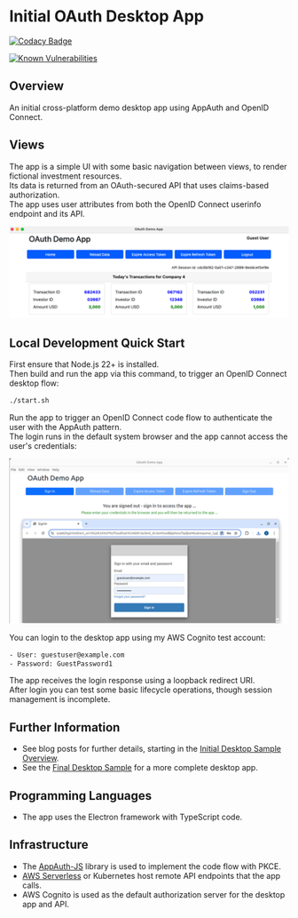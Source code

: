 # Initial OAuth Desktop App

[![Codacy Badge](https://api.codacy.com/project/badge/Grade/afd1a18c78db40ef9e53c26d4ada748c)](https://app.codacy.com/gh/gary-archer/oauth.desktopsample1?utm_source=github.com&utm_medium=referral&utm_content=gary-archer/oauth.desktopsample1&utm_campaign=Badge_Grade)

[![Known Vulnerabilities](https://snyk.io/test/github/gary-archer/oauth.desktopsample1/badge.svg?targetFile=package.json)](https://snyk.io/test/github/gary-archer/oauth.desktopsample1?targetFile=package.json)

## Overview

An initial cross-platform demo desktop app using AppAuth and OpenID Connect.

## Views

The app is a simple UI with some basic navigation between views, to render fictional investment resources.\
Its data is returned from an OAuth-secured API that uses claims-based authorization.\
The app uses user attributes from both the OpenID Connect userinfo endpoint and its API.

![Desktop App Views](./images/views.png)

## Local Development Quick Start

First ensure that Node.js 22+ is installed.\
Then build and run the app via this command, to trigger an OpenID Connect desktop flow:

```bash
./start.sh
```

Run the app to trigger an OpenID Connect code flow to authenticate the user with the AppAuth pattern.\
The login runs in the default system browser and the app cannot access the user's credentials:

![Desktop App Login](./images/login.png)

You can login to the desktop app using my AWS Cognito test account:

```text
- User: guestuser@example.com
- Password: GuestPassword1
```

The app receives the login response using a loopback redirect URI.\
After login you can test some basic lifecycle operations, though session management is incomplete.

## Further Information

- See blog posts for further details, starting in the [Initial Desktop Sample Overview](https://github.com/gary-archer/oauth.blog/tree/master/public/posts/desktop-apps-overview.mdx).
- See the [Final Desktop Sample](https://github.com/gary-archer/oauth.desktopsample.final) for a more complete desktop app.

## Programming Languages

* The app uses the Electron framework with TypeScript code.

## Infrastructure

* The [AppAuth-JS](https://github.com/openid/AppAuth-JS/blob/master/README.md) library is used to implement the code flow with PKCE.
* [AWS Serverless](https://github.com/gary-archer/oauth.apisample.serverless) or Kubernetes host remote API endpoints that the app calls.
* AWS Cognito is used as the default authorization server for the desktop app and API.
